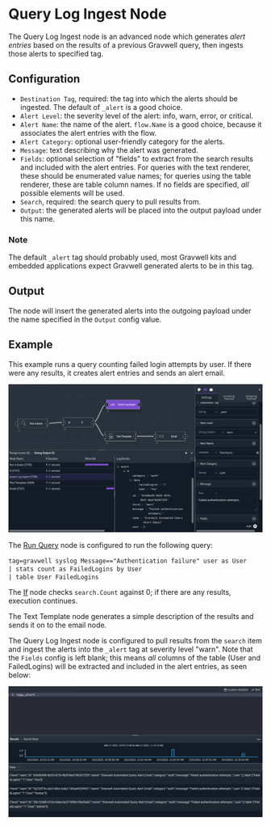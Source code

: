 # Query Log Ingest Node

The Query Log Ingest node is an advanced node which generates *alert entries* based on the results of a previous Gravwell query, then ingests those alerts to specified tag.

## Configuration

* `Destination Tag`, required: the tag into which the alerts should be ingested. The default of `_alert` is a good choice.
* `Alert Level`: the severity level of the alert: info, warn, error, or critical.
* `Alert Name`: the name of the alert. `flow.Name` is a good choice, because it associates the alert entries with the flow.
* `Alert Category`: optional user-friendly category for the alerts.
* `Message`: text describing why the alert was generated.
* `Fields`: optional selection of "fields" to extract from the search results and included with the alert entries. For queries with the text renderer, these should be enumerated value names; for queries using the table renderer, these are table column names. If no fields are specified, *all* possible elements will be used.
* `Search`, required: the search query to pull results from.
* `Output`: the generated alerts will be placed into the output payload under this name.

### Note
The default `_alert` tag should probably used, most Gravwell kits and embedded applications expect Gravwell generated alerts to be in this tag.

## Output

The node will insert the generated alerts into the outgoing payload under the name specified in the `Output` config value.

## Example

This example runs a query counting failed login attempts by user. If there were any results, it creates alert entries and sends an alert email.

![](alert-example.png)

The [Run Query](runquery.md) node is configured to run the following query:

```gravwell
tag=gravwell syslog Message=="Authentication failure" user as User
| stats count as FailedLogins by User 
| table User FailedLogins
```

The [If](if.md) node checks `search.Count` against 0; if there are any results, execution continues.

The Text Template node generates a simple description of the results and sends it on to the email node.

The Query Log Ingest node is configured to pull results from the `search` item and ingest the alerts into the `_alert` tag at severity level "warn". Note that the `Fields` config is left blank; this means *all* columns of the table (User and FailedLogins) will be extracted and included in the alert entries, as seen below:

![](alert-output.png)
